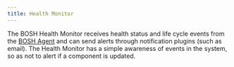 ```yaml
---
title: Health Monitor
---
```


The BOSH Health Monitor receives health status and life cycle events from the [BOSH Agent](agent.html) and can send alerts through notification plugins (such as email). The Health Monitor has a simple awareness of events in the system, so as not to alert if a component is updated.
